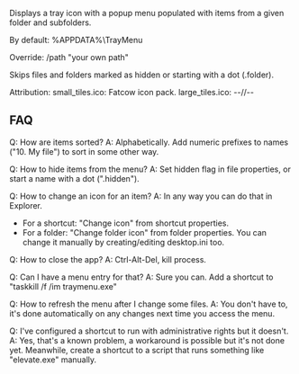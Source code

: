 Displays a tray icon with a popup menu populated with items from a given folder and subfolders.

By default:
  %APPDATA%\TrayMenu

Override:
  /path "your own path"

Skips files and folders marked as hidden or starting with a dot (.folder).

Attribution:
  small_tiles.ico: Fatcow icon pack.
  large_tiles.ico: --//--


## FAQ ##

Q: How are items sorted?
A: Alphabetically. Add numeric prefixes to names ("10. My file") to sort in some other way.

Q: How to hide items from the menu?
A: Set hidden flag in file properties, or start a name with a dot (".hidden").

Q: How to change an icon for an item?
A: In any way you can do that in Explorer.
 * For a shortcut: "Change icon" from shortcut properties.
 * For a folder: "Change folder icon" from folder properties. You can change it manually by creating/editing desktop.ini too.

Q: How to close the app?
A: Ctrl-Alt-Del, kill process.

Q: Can I have a menu entry for that?
A: Sure you can. Add a shortcut to "taskkill /f /im traymenu.exe"

Q: How to refresh the menu after I change some files.
A: You don't have to, it's done automatically on any changes next time you access the menu.

Q: I've configured a shortcut to run with administrative rights but it doesn't.
A: Yes, that's a known problem, a workaround is possible but it's not done yet. Meanwhile, create a shortcut to a script that runs something like "elevate.exe" manually.